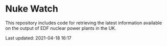 # Nuke Watch

This repository includes code for retrieving the latest information available on the output of EDF nuclear power plants in the UK.

Last updated: 2021-04-18 16:17